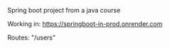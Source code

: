 Spring boot project from a java course


Working in: https://springboot-in-prod.onrender.com

Routes: "/users"
